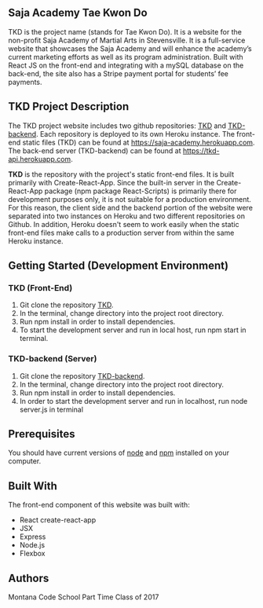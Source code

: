 ## Saja Academy Tae Kwon Do
TKD is the project name (stands for Tae Kwon Do).  It is a website for the non-profit Saja Academy of Martial Arts in Stevensville.  It is a full-service website that showcases the Saja Academy and will enhance the academy’s current marketing efforts as well as its program administration.  Built with React JS on the front-end and integrating with a mySQL database on the back-end, the site also has a Stripe payment portal for students’ fee payments.

## TKD Project Description
The TKD project website includes two github repositories: [TKD](https://github.com/Montana-Code-School/TKD) and [TKD-backend](https://github.com/Montana-Code-School/TKD-backend). Each repository is deployed to its own Heroku instance. The front-end static files (TKD) can be found at https://saja-academy.herokuapp.com. The back-end server (TKD-backend) can be found at https://tkd-api.herokuapp.com.

**TKD** is the repository with the project's static front-end files. It is built primarily with Create-React-App. Since the built-in server in the Create-React-App package (npm package React-Scripts) is primarily there for development purposes only, it is not suitable for a production environment. For this reason, the client side and the backend portion of the website were separated into two instances on Heroku and two different repositories on Github. In addition, Heroku doesn't seem to work easily when the static front-end files make calls to a production server from within the same Heroku instance.  

## Getting Started (Development Environment)

### TKD (Front-End)
1. Git clone the repository [TKD](https://github.com/Montana-Code-School/TKD).
2. In the terminal, change directory into the project root directory.
3. Run npm install in order to install dependencies.
4. To start the development server and run in local host, run npm start in terminal.

### TKD-backend (Server)
1. Git clone the repository [TKD-backend](https://github.com/Montana-Code-School/TKD-backend).
2. In the terminal, change directory into the project root directory.
3. Run npm install in order to install dependencies.
4. In order to start the development server and run in localhost, run node server.js in terminal

## Prerequisites
You should have current versions of [node](https://nodejs.org/en/download/) and [npm](https://docs.npmjs.com/cli/install) installed on your computer.

## Built With
The front-end component of this website was built with:
* React create-react-app
* JSX
* Express
* Node.js
* Flexbox

## Authors
Montana Code School Part Time Class of 2017
